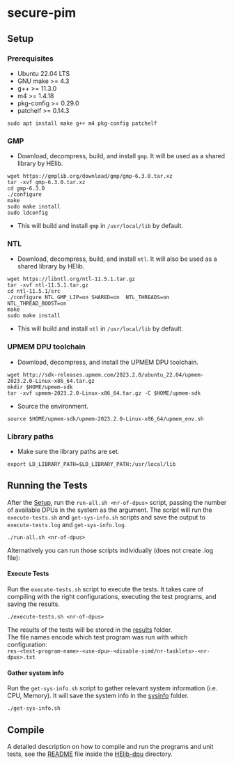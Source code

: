 # secure-pim

## Setup

### Prerequisites
- Ubuntu 22.04 LTS
- GNU make >= 4.3
- g++ >= 11.3.0
- m4 >= 1.4.18
- pkg-config >= 0.29.0
- patchelf >= 0.14.3

```
sudo apt install make g++ m4 pkg-config patchelf
```

### GMP
- Download, decompress, build, and install `gmp`. It will be used as a shared library by HElib.
```
wget https://gmplib.org/download/gmp/gmp-6.3.0.tar.xz 
tar -xvf gmp-6.3.0.tar.xz
cd gmp-6.3.0
./configure 
make 
sudo make install
sudo ldconfig
```
- This will build and install `gmp` in `/usr/local/lib` by default.

### NTL
- Download, decompress, build, and install `ntl`. It will also be used as a shared library by HElib.
```
wget https://libntl.org/ntl-11.5.1.tar.gz
tar -xvf ntl-11.5.1.tar.gz
cd ntl-11.5.1/src
./configure NTL_GMP_LIP=on SHARED=on  NTL_THREADS=on NTL_THREAD_BOOST=on
make
sudo make install
```
- This will build and install `ntl` in `/usr/local/lib` by default.

### UPMEM DPU toolchain
- Download, decompress, and install the UPMEM DPU toolchain.
```
wget http://sdk-releases.upmem.com/2023.2.0/ubuntu_22.04/upmem-2023.2.0-Linux-x86_64.tar.gz
mkdir $HOME/upmem-sdk
tar -xvf upmem-2023.2.0-Linux-x86_64.tar.gz -C $HOME/upmem-sdk
```
- Source the environment.
```
source $HOME/upmem-sdk/upmem-2023.2.0-Linux-x86_64/upmem_env.sh
```

### Library paths
- Make sure the library paths are set.
```
export LD_LIBRARY_PATH=$LD_LIBRARY_PATH:/usr/local/lib
```

## Running the Tests

After the [Setup](#setup), run the `run-all.sh <nr-of-dpus>` script, passing the number
of available DPUs in the system as the argument. The script will run the `execute-tests.sh`
and `get-sys-info.sh` scripts and save the output to `execute-tests.log` and `get-sys-info.log`.
```
./run-all.sh <nr-of-dpus>
```


Alternatively you can run those scripts individually (does not create .log file):

#### Execute Tests
Run the `execute-tests.sh` script to execute the tests.
It takes care of compiling with the right configurations, executing the test programs,
and saving the results.
```
./execute-tests.sh <nr-of-dpus>
```
The results of the tests will be stored in the [results](/results) folder.  
The file names encode which test program was run with which configuration:  
`res-<test-program-name>-<use-dpu>-<disable-simd/nr-tasklets>-<nr-dpus>.txt`

#### Gather system info
Run the `get-sys-info.sh` script to gather relevant system information (i.e. CPU, Memory).
It will save the system info in the [sysinfo](/sysinfo) folder.
```
./get-sys-info.sh
```

## Compile

A detailed description on how to compile and run the programs and unit tests,
see the [README](/HElib-dpu/readme.md) file inside the [HElib-dpu](/HElib-dpu/) directory.
